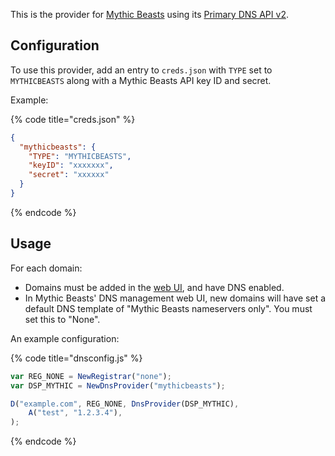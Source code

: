 This is the provider for [Mythic Beasts](https://www.mythic-beasts.com/) using its [Primary DNS API v2](https://www.mythic-beasts.com/support/api/dnsv2).

## Configuration

To use this provider, add an entry to `creds.json` with `TYPE` set to `MYTHICBEASTS` along with a Mythic Beasts API key ID and secret.

Example:

{% code title="creds.json" %}
```json
{
  "mythicbeasts": {
    "TYPE": "MYTHICBEASTS",
	"keyID": "xxxxxxx",
	"secret": "xxxxxx"
  }
}
```
{% endcode %}

## Usage

For each domain:

* Domains must be added in the [web UI](https://www.mythic-beasts.com/customer/domains), and have DNS enabled.
* In Mythic Beasts' DNS management web UI, new domains will have set a default DNS template of "Mythic Beasts nameservers only". You must set this to "None".

An example configuration:

{% code title="dnsconfig.js" %}
```javascript
var REG_NONE = NewRegistrar("none");
var DSP_MYTHIC = NewDnsProvider("mythicbeasts");

D("example.com", REG_NONE, DnsProvider(DSP_MYTHIC),
    A("test", "1.2.3.4"),
);
```
{% endcode %}

